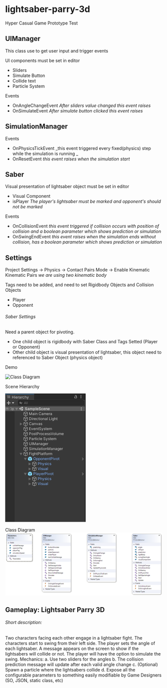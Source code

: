 # lightsaber-parry-3d
Hyper Casual Game Prototype Test

## UIManager
This class use to get user input and trigger events

UI components must be set in editor
  * Sliders
  * Simulate Button
  * Collide text
  * Particle System

Events
  * OnAngleChangeEvent
      _After sliders value changed this event raises_
  * OnSimulateEvent
      _After simulate button clicked this event raises_



## SimulationManager

Events
  * OnPhysicsTickEvent
      _this event triggered every fixed(physics) step while the simulation is running _
  * OnResetEvent
      _this event raises when the simulation start_



## Saber

Visual presentation of lightsaber object must be set in editor
  * Visual Component
  * isPlayer
      _The player's lightsaber must be marked and opponent's should not be marked_

Events
  * OnCollisionEvent
      _this event triggered if collision occurs with position of collision and a boolean parameter which shows prediction or simulation_
  * OnSwingEndEvent
      _this event raises when the simulation ends without collision, has a boolean parameter which shows prediction or simulation_



## Settings

Project Settings -> Physics -> Contact Pairs Mode -> Enable Kinematic Kinematic Pairs
_we are using two kinematic body_

Tags need to be added, and need to set Rigidbody Objects and Collision Objects
  * Player
  * Opponent

###### Saber Settings

Need a parent object for pivoting.
  * One child object is rigidbody with Saber Class and Tags Setted (Player or Opponent)
  * Other child object is visual presentation of lightsaber, this object need to referenced to Saber Object (physics object)



Demo

![Class Diagram](https://github.com/ecelstyle/lightsaber-parry-3d/blob/main/demo.gif)

Scene Hierarchy

![Class Diagram](https://github.com/ecelstyle/lightsaber-parry-3d/blob/main/scene.png)


Class Diagram
![Class Diagram](https://github.com/ecelstyle/lightsaber-parry-3d/blob/main/ClassDiagram1.png)













## Gameplay: Lightsaber Parry 3D
###### Short description:
Two characters facing each other engage in a lightsaber fight. The
characters start to swing from their left side. The player sets the angle of
each lightsaber. A message appears on the screen to show if the
lightsabers will collide or not. The player will have the option to simulate
the swing.
Mechanics:
a. Use two sliders for the angles
b. The collision prediction message will update after each valid angle change
c. (Optional) Spawn a particle where the lightsabers collide
d. Expose all the configurable parameters to something easily modifiable by Game
Designers (SO, JSON, static class, etc)
